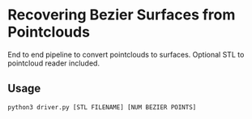 # Recovering Bezier Surfaces from Pointclouds

End to end pipeline to convert pointclouds to surfaces. Optional STL to pointcloud reader included.

## Usage
```
python3 driver.py [STL FILENAME] [NUM BEZIER POINTS]
```

